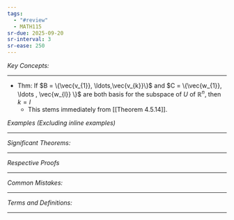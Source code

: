 ```yaml
---
tags:
  - "#review"
  - MATH115
sr-due: 2025-09-20
sr-interval: 3
sr-ease: 250
---
```

*Key Concepts:*
___

- Thm: If $B = \{\vec{v_{1}}, \ldots,\vec{v_{k}}\}$ and $C = \{\vec{w_{1}}, \ldots , \vec{w_{l}} \}$ are both basis for the subspace of $U$ of $\mathbb{R}^n$, then $k = l$
	- This stems immediately from [[Theorem 4.5.14]].



*Examples (Excluding inline examples)* 
___

*Significant Theorems:*
___

*Respective Proofs*
___

*Common Mistakes:*
___

*Terms and Definitions:*
___

